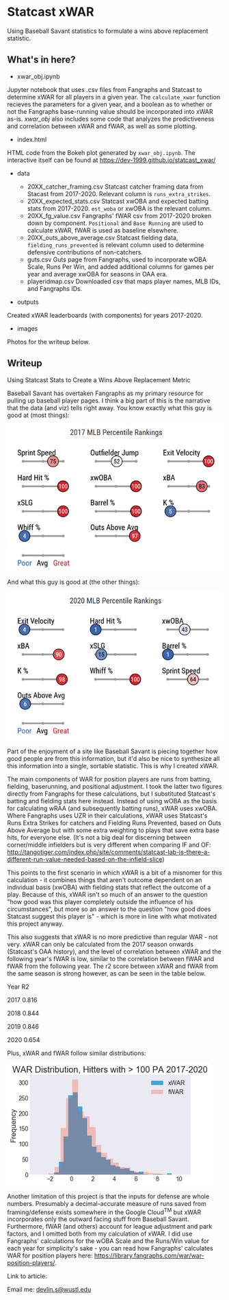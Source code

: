 # Statcast xWAR
Using Baseball Savant statistics to formulate a wins above replacement statistic.

## What's in here?
- xwar_obj.ipynb

Jupyter notebook that uses .csv files from Fangraphs and Statcast to determine xWAR for all players in a given year. The `calculate_xwar` function recieves the parameters for a given year, and a boolean as to whether or not the Fangraphs base-running value should be incorporated into xWAR as-is. *xwar_obj* also includes some code that analyzes the predictiveness and correlation between xWAR and fWAR, as well as some plotting.

- index.html

HTML code from the Bokeh plot generated by `xwar_obj.ipynb`. The interactive itself can be found at https://dev-1999.github.io/statcast_xwar/

- data
  - 20XX_catcher_framing.csv
  Statcast catcher framing data from Stacast from 2017-2020. Relevant column is `runs_extra_strikes`.
  - 20XX_expected_stats.csv
  Statcast xwOBA and expected batting stats from 2017-2020. `est_woba` or xwOBA is the relevant column.
  - 20XX_fg_value.csv
  Fangraphs' fWAR csv from 2017-2020 broken down by component. `Positional` and `Base Running` are used to calculate xWAR, fWAR is used as baseline elsewhere.
  - 20XX_outs_above_average.csv
  Statcast fielding data, `fielding_runs_prevented` is relevant column used to determine defensive contributions of non-catchers.
  - guts.csv
  Guts page from Fangraphs, used to incorporate wOBA Scale, Runs Per Win, and added additional columns for games per year and average xwOBA for seasons in OAA era.
  - playeridmap.csv
  Downloaded csv that maps player names, MLB IDs, and Fangraphs IDs.
  
- outputs

 Created xWAR leaderboards (with components) for years 2017-2020.
 
- images

 Photos for the writeup below.
 
 ## Writeup
 Using Statcast Stats to Create a Wins Above Replacement Metric

Baseball Savant has overtaken Fangraphs as my primary resource for pulling up baseball player pages. I think a big part of this is the narrative that the data (and viz) tells right away. You know exactly what this guy is good at (most things):

![judge](https://raw.githubusercontent.com/dev-1999/statcast_xwar/main/images/judge.png)

And what this guy is good at (the other things):

![fletcher](https://raw.githubusercontent.com/dev-1999/statcast_xwar/main/images/fletcher.png)

Part of the enjoyment of a site like Baseball Savant is piecing together how good people are from this information, but it'd also be nice to synthesize all this information into a single, sortable statistic. This is why I created xWAR.

The main components of WAR for position players are runs from batting, fielding, baserunning, and positional adjustment. I took the latter two figures directly from Fangraphs for these calculations, but I substituted Statcast's batting and fielding stats here instead. Instead of using wOBA as the basis for calculating wRAA (and subsequently batting runs), xWAR uses xwOBA. Where Fangraphs uses UZR in their calculations, xWAR uses Statcast's Runs Extra Strikes for catchers and Fielding Runs Prevented, based on Outs Above Average but with some extra weighting to plays that save extra base hits, for everyone else. (It's not a big deal for discerning between corner/middle infielders but is very different when comparing IF and OF: http://tangotiger.com/index.php/site/comments/statcast-lab-is-there-a-different-run-value-needed-based-on-the-infield-slice)

This points to the first scenario in which xWAR is a bit of a misnomer for this calculation - it combines things that aren't outcome dependent on an individual basis (xwOBA) with fielding stats that reflect the outcome of a play. Because of this, xWAR isn't so much of an answer to the question "how good was this player completely outside the influence of his circumstances", but more so an answer to the question "how good does Statcast suggest this player is" - which is more in line with what motivated this project anyway.

This also suggests that xWAR is no more predictive than regular WAR - not very. xWAR can only be calculated from the 2017 season onwards (Statcast's OAA history), and the level of correlation between xWAR and the following year's fWAR is low, similar to the correlation between fWAR and fWAR from the following year. The r2 score between xWAR and fWAR from the same season is strong however, as can be seen in the table below.

Year	R2

2017	0.816

2018	0.844

2019	0.846

2020	0.654

Plus, xWAR and fWAR follow similar distributions:

![histogram](https://raw.githubusercontent.com/dev-1999/statcast_xwar/main/images/hist.png)

Another limitation of this project is that the inputs for defense are whole numbers. Presumably a decimal-accurate measure of runs saved from framing/defense exists somewhere in the Google Cloud<sup>TM</sup> but xWAR incorporates only the outward facing stuff from Baseball Savant. Furthermore, fWAR (and others) account for league adjustment and park factors, and I omitted both from my calculation of xWAR. I did use Fangraphs' calculations for the wOBA Scale and the Runs/Win value for each year for simplicity's sake - you can read how Fangraphs' calculates WAR for position players here: https://library.fangraphs.com/war/war-position-players/.

Link to article: 

Email me: devlin.s@wustl.edu
